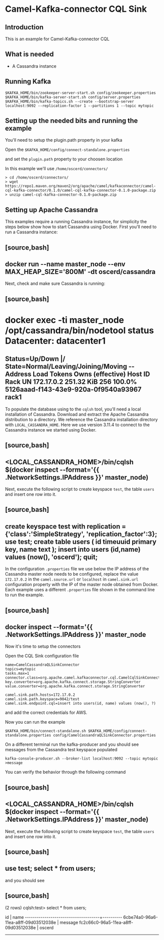 # Camel-Kafka-connector CQL Sink

## Introduction

This is an example for Camel-Kafka-connector CQL

## What is needed

- A Cassandra instance

## Running Kafka

```
$KAFKA_HOME/bin/zookeeper-server-start.sh config/zookeeper.properties
$KAFKA_HOME/bin/kafka-server-start.sh config/server.properties
$KAFKA_HOME/bin/kafka-topics.sh --create --bootstrap-server localhost:9092 --replication-factor 1 --partitions 1 --topic mytopic
```

## Setting up the needed bits and running the example

You'll need to setup the plugin.path property in your kafka

Open the `$KAFKA_HOME/config/connect-standalone.properties`

and set the `plugin.path` property to your choosen location

In this example we'll use `/home/oscerd/connectors/`

```
> cd /home/oscerd/connectors/
> wget https://repo1.maven.org/maven2/org/apache/camel/kafkaconnector/camel-cql-kafka-connector/0.1.0/camel-cql-kafka-connector-0.1.0-package.zip
> unzip camel-cql-kafka-connector-0.1.0-package.zip
```

## Setting up Apache Cassandra

This examples require a running Cassandra instance, for simplicity the steps below show how to start Cassandra using Docker. First you'll need to run a Cassandra instance:

[source,bash]
----
docker run --name master_node --env MAX_HEAP_SIZE='800M' -dt oscerd/cassandra
----

Next, check and make sure Cassandra is running:

[source,bash]
----
docker exec -ti master_node /opt/cassandra/bin/nodetool status
Datacenter: datacenter1
=======================
Status=Up/Down
|/ State=Normal/Leaving/Joining/Moving
--  Address     Load       Tokens       Owns (effective)  Host ID                               Rack
UN  172.17.0.2  251.32 KiB  256          100.0%            5126aaad-f143-43e9-920a-0f9540a93967  rack1
----

To populate the database using to the `cqlsh` tool, you'll need a local installation of Cassandra. Download and extract the Apache Cassandra distribution to a directory. We reference the Cassandra installation directory with `LOCAL_CASSANDRA_HOME`. Here we use version 3.11.4 to connect to the Cassandra instance we started using Docker.

[source,bash]
----
<LOCAL_CASSANDRA_HOME>/bin/cqlsh $(docker inspect --format='{{ .NetworkSettings.IPAddress }}' master_node)
----

Next, execute the following script to create keyspace `test`, the table `users` and insert one row into it.

[source,bash]
----
create keyspace test with replication = {'class':'SimpleStrategy', 'replication_factor':3};
use test;
create table users ( id timeuuid primary key, name text );
insert into users (id,name) values (now(), 'oscerd');
quit;
----

In the configuration `.properties` file we use below the IP address of the Cassandra master node needs to be configured, replace the value `172.17.0.2` in the `camel.source.url` or `localhost` in `camel.sink.url` configuration property with the IP of the master node obtained from Docker. Each example uses a different `.properties` file shown in the command line to run the example.

[source,bash]
----
docker inspect --format='{{ .NetworkSettings.IPAddress }}' master_node
----

Now it's time to setup the connectors

Open the CQL Sink configuration file

```
name=CamelCassandraQLSinkConnector
topics=mytopic
tasks.max=1
connector.class=org.apache.camel.kafkaconnector.cql.CamelCqlSinkConnector
key.converter=org.apache.kafka.connect.storage.StringConverter
value.converter=org.apache.kafka.connect.storage.StringConverter

camel.sink.path.hosts=172.17.0.2
camel.sink.path.keyspace=9042/test
camel.sink.endpoint.cql=insert into users(id, name) values (now(), ?)
```

and add the correct credentials for AWS.

Now you can run the example

```
$KAFKA_HOME/bin/connect-standalone.sh $KAFKA_HOME/config/connect-standalone.properties config/CamelCassandraQLSinkConnector.properties
```

On a different terminal run the kafka-producer and you should see messages from the Cassandra test keyspace populated

```
kafka-console-producer.sh --broker-list localhost:9092 --topic mytopic
>message
```
You can verify the behavior through the following command

[source,bash]
----
<LOCAL_CASSANDRA_HOME>/bin/cqlsh $(docker inspect --format='{{ .NetworkSettings.IPAddress }}' master_node)
----

Next, execute the following script to create keyspace `test`, the table `users` and insert one row into it.

[source,bash]
----
use test;
select * from users;
----

and you should see

[source,bash]
----
(2 rows)
cqlsh:test> select * from users;

 id                                   | name
--------------------------------------+----------
 6cbe74a0-96a6-11ea-a8ff-09d03512038e | message
 fc2c66c0-96a5-11ea-a8ff-09d03512038e |  oscerd

----

